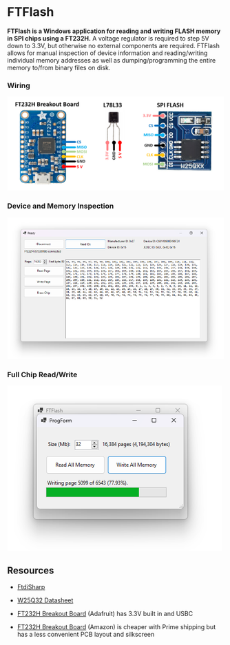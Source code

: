 # FTFlash

**FTFlash is a Windows application for reading and writing FLASH memory in SPI chips using a FT232H.** A voltage regulator is required to step 5V down to 3.3V, but otherwise no external components are required. FTFlash allows for manual inspection of device information and reading/writing individual memory addresses as well as dumping/programming the entire memory to/from binary files on disk.

### Wiring

![](dev/wiring/wiring.png)

### Device and Memory Inspection

![](dev/screenshot.png)

### Full Chip Read/Write

![](dev/screenshot2.png)

## Resources

* [FtdiSharp](https://github.com/swharden/FtdiSharp)

* [W25Q32 Datasheet](https://www.elinux.org/images/f/f5/Winbond-w25q32.pdf)

* [FT232H Breakout Board](https://www.adafruit.com/product/2264) (Adafruit) has 3.3V built in and USBC

* [FT232H Breakout Board](https://www.amazon.com/dp/B09KGT5TGJ/) (Amazon) is cheaper with Prime shipping but has a less convenient PCB layout and silkscreen